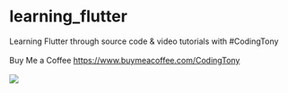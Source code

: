 # learning_flutter
Learning Flutter through source code & video tutorials with #CodingTony
<br>
<br>
Buy Me a Coffee https://www.buymeacoffee.com/CodingTony
<br>
<br>
<image src="images/learning_flutter_github.png" />
